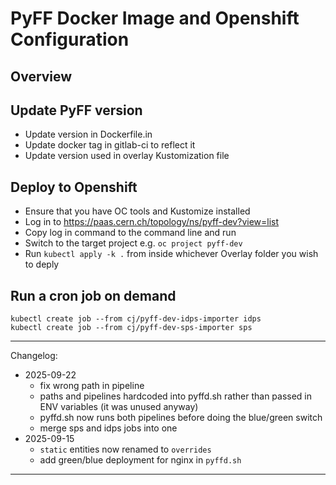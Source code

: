 # PyFF Docker Image and Openshift Configuration

## Overview


## Update PyFF version

- Update version in Dockerfile.in
- Update docker tag in gitlab-ci to reflect it
- Update version used in overlay Kustomization file

## Deploy to Openshift

- Ensure that you have OC tools and Kustomize installed
- Log in to https://paas.cern.ch/topology/ns/pyff-dev?view=list
- Copy log in command to the command line and run
- Switch to the target project e.g. `oc project pyff-dev`
- Run `kubectl apply -k .` from inside whichever Overlay folder you wish to deply

## Run a cron job on demand

```
kubectl create job --from cj/pyff-dev-idps-importer idps
kubectl create job --from cj/pyff-dev-sps-importer sps
```

---
Changelog:
- 2025-09-22
    - fix wrong path in pipeline
    - paths and pipelines hardcoded into pyffd.sh rather than passed in ENV variables (it was unused anyway)
    - pyffd.sh now runs both pipelines before doing the blue/green switch
    - merge sps and idps jobs into one
- 2025-09-15
    - `static` entities now renamed to `overrides`
    - add green/blue deployment for nginx in `pyffd.sh`
---
